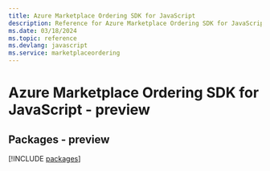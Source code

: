 ```yaml
---
title: Azure Marketplace Ordering SDK for JavaScript
description: Reference for Azure Marketplace Ordering SDK for JavaScript
ms.date: 03/18/2024
ms.topic: reference
ms.devlang: javascript
ms.service: marketplaceordering
---
```

# Azure Marketplace Ordering SDK for JavaScript - preview
## Packages - preview
[!INCLUDE [packages](marketplace-ordering-index.md)]